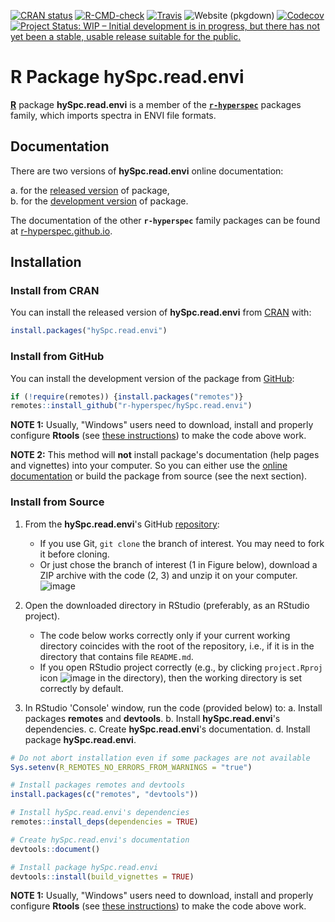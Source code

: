 <!-- 
START: delete this TODO section, when not needed
# **TODO** When Creating a New Package (Repository)

Repository **`hySpc.read.envi`** is a package template ("hySpc.read.envi") for **`r-hyperspec`** family packages.

When creating a new package (repository):

- [x] replace words `hySpc.read.envi` and `hySpc.read.envi` with the new package name in:
  - [x] `DESCRIPTION`
  - [x] `NEWS.md`
  - [x] `README.md`
  - [x] `LICENSE`
  - [x] `tests/testthat.R`
  - [x] `tests/testthat/test_attached.R`
  - [x] other files
- [x] update `DESCRIPTION`:
  - [x] title
  - [x] description
  - [x] the list of authors and contributors
  - [x] license
  - [x] other fields
- [x] update licensing information in
  - [x] `DESCRIPTION`
  - [x] `LICENSE`
  - [x] `README.md`
  - [x] elswhere
- [x] update `README`:
  - [x] update badges
  - [x] update installation instructions (e.g., instead of `devtools::install(build_vignettes = TRUE)` the following code might be more appropriate if no vignettes are included `devtools::install()`)
  - [x] update other information, if needed.
- [x] create issue labels:
  - [x] apply github labels (in `github-helpers/`),
  - [x] delete `github-helpers/`
- [x] Code & Vignettes:
    - [x] Be sure to review `CONTRIBUTING.md` which describes the standard operating procedures for the `r-hyperspec` project.
    - [x] Copy the code needed for this new package from the original `hyperSpec` files. Leave the old code untouched for now, as `hyperSpec` has to continue to operate.
    - [x] Update the code and write new code as needed.
    - [x] Update unit tests as needed.
    - [x] Update examples as needed.
    - [x] Build and check locally. Chase out the demons.
    - [x] Create a new vignette for this package, starting from the relevant vignette in original `hyperSpec`.
    - [x] Build and check locally again, fixing any remaining problems.
    - [x] Create a pull request as described in `CONTRIBUTING.md`.
    - [x] Rinse and repeat to reach perfection!
- [x] _update this list of TODOs_
- [x] Delete this TODO section.


***
END: delete this TODO section, when not needed
 -->

<!-- ---------------------------------------------------------------------- -->

<!-- badges: start -->
[![CRAN status](https://www.r-pkg.org/badges/version-last-release/hySpc.read.envi)](https://cran.r-project.org/package=hySpc.read.envi)
[![R-CMD-check](https://github.com/r-hyperspec/hySpc.read.envi/workflows/R-CMD-check/badge.svg)](https://github.com/r-hyperspec/hySpc.read.envi/actions)
[![Travis](https://travis-ci.com/r-hyperspec/hySpc.read.envi.svg?branch=develop)](https://travis-ci.com/github/r-hyperspec/hySpc.read.envi)
![Website (pkgdown)](https://github.com/r-hyperspec/hySpc.read.envi/workflows/Website%20(pkgdown)/badge.svg)
[![Codecov](https://codecov.io/gh/r-hyperspec/hySpc.read.envi/branch/develop/graph/badge.svg)](https://codecov.io/gh/r-hyperspec/hySpc.read.envi?branch=develop)
[![Project Status: WIP – Initial development is in progress, but there has not yet been a stable, usable release suitable for the public.](https://www.repostatus.org/badges/latest/wip.svg)](https://www.repostatus.org/#wip)
<!--[![metacran downloads](https://cranlogs.r-pkg.org/badges/grand-total/hySpc.read.envi)](https://cran.r-project.org/package=hySpc.read.envi)-->
<!--[![metacran downloads](https://cranlogs.r-pkg.org/badges/hySpc.read.envi)](https://cran.r-project.org/package=hySpc.read.envi)-->
<!-- badges: end -->



# R Package **hySpc.read.envi**

[**R**](https://www.r-project.org/) package **hySpc.read.envi** is a member of the [**`r-hyperspec`**](https://r-hyperspec.github.io/) packages family, which imports spectra in ENVI  file formats.

<!-- ---------------------------------------------------------------------- -->

## Documentation

There are two versions of **hySpc.read.envi** online documentation:

a. for the [released version](https://r-hyperspec.github.io/hySpc.read.envi/) of package,  
b. for the [development version](https://r-hyperspec.github.io/hySpc.read.envi/dev/) of package.

The documentation of the other **`r-hyperspec`** family packages can be found at [r-hyperspec.github.io](https://r-hyperspec.github.io/).

<!-- ---------------------------------------------------------------------- -->

## Installation

### Install from CRAN

You can install the released version of **hySpc.read.envi** from [CRAN](https://cran.r-project.org/package=hySpc.read.envi) with:

```r
install.packages("hySpc.read.envi")
```


### Install from GitHub

You can install the development version of the package from [GitHub](https://github.com/r-hyperspec/hySpc.read.envi):

```r
if (!require(remotes)) {install.packages("remotes")}
remotes::install_github("r-hyperspec/hySpc.read.envi")
```

**NOTE 1:**
Usually, "Windows" users need to download, install and properly configure **Rtools** (see [these instructions](https://cran.r-project.org/bin/windows/Rtools/)) to make the code above work.

**NOTE 2:**
This method will **not** install package's documentation (help pages and vignettes) into your computer.
So you can either use the [online documentation](https://r-hyperspec.github.io/) or build the package from source (see the next section).


### Install from Source

1. From the **hySpc.read.envi**'s GitHub [repository](https://github.com/r-hyperspec/hySpc.read.envi):
    - If you use Git, `git clone` the branch of interest.
      You may need to fork it before cloning.
    - Or just chose the branch of interest (1 in Figure below), download a ZIP archive with the code (2, 3) and unzip it on your computer.  
![image](https://user-images.githubusercontent.com/12725868/89338263-ffa1dd00-d6a4-11ea-94c2-fa36ee026691.png)

2. Open the downloaded directory in RStudio (preferably, as an RStudio project).
    - The code below works correctly only if your current working directory coincides with the root of the repository, i.e., if it is in the directory that contains file `README.md`.
    - If you open RStudio project correctly (e.g., by clicking `project.Rproj` icon ![image](https://user-images.githubusercontent.com/12725868/89340903-26621280-d6a9-11ea-8299-0ec5e9cf7e3e.png) in the directory), then the working directory is set correctly by default.

3. In RStudio 'Console' window, run the code (provided below) to:
    a. Install packages **remotes** and **devtools**.
    b. Install **hySpc.read.envi**'s dependencies.
    c. Create **hySpc.read.envi**'s documentation.
    d. Install package **hySpc.read.envi**.

```r
# Do not abort installation even if some packages are not available
Sys.setenv(R_REMOTES_NO_ERRORS_FROM_WARNINGS = "true")

# Install packages remotes and devtools
install.packages(c("remotes", "devtools"))

# Install hySpc.read.envi's dependencies
remotes::install_deps(dependencies = TRUE)

# Create hySpc.read.envi's documentation
devtools::document()

# Install package hySpc.read.envi
devtools::install(build_vignettes = TRUE)
```

**NOTE 1:**
Usually, "Windows" users need to download, install and properly configure **Rtools** (see [these instructions](https://cran.r-project.org/bin/windows/Rtools/)) to make the code above work.
